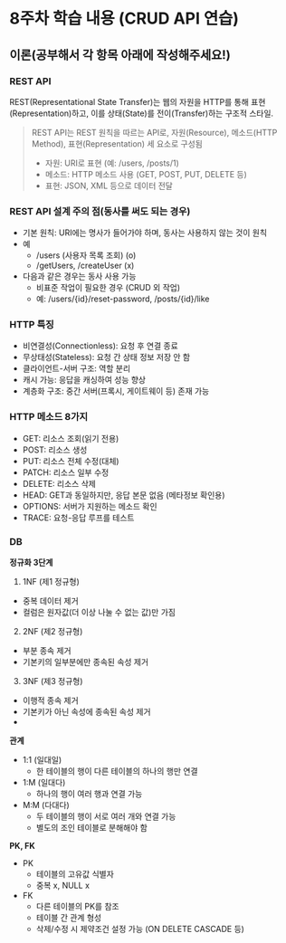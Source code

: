 # 8주차 학습 내용 (CRUD API 연습)

## 이론(공부해서 각 항목 아래에 작성해주세요!)
### REST API
REST(Representational State Transfer)는 웹의 자원을 HTTP를 통해 표현(Representation)하고,
이를 상태(State)를 전이(Transfer)하는 구조적 스타일.
>REST API는 REST 원칙을 따르는 API로, 자원(Resource), 메소드(HTTP Method), 표현(Representation) 세 요소로 구성됨
> - 자원: URI로 표현 (예: /users, /posts/1)
> - 메소드: HTTP 메소드 사용 (GET, POST, PUT, DELETE 등)
> - 표현: JSON, XML 등으로 데이터 전달

### REST API 설계 주의 점(동사를 써도 되는 경우)
- 기본 원칙: URI에는 명사가 들어가야 하며, 동사는 사용하지 않는 것이 원칙
- 예
  - /users (사용자 목록 조회) (o)
  - /getUsers, /createUser (x)
- 다음과 같은 경우는 동사 사용 가능
  - 비표준 작업이 필요한 경우 (CRUD 외 작업)
  - 예: /users/{id}/reset-password, /posts/{id}/like
### HTTP 특징
- 비연결성(Connectionless): 요청 후 연결 종료
- 무상태성(Stateless): 요청 간 상태 정보 저장 안 함
- 클라이언트-서버 구조: 역할 분리
- 캐시 가능: 응답을 캐싱하여 성능 향상
- 계층화 구조: 중간 서버(프록시, 게이트웨이 등) 존재 가능
### HTTP 메소드 8가지
- GET: 리소스 조회(읽기 전용)
- POST: 리소스 생성
- PUT: 리소스 전체 수정(대체)
- PATCH: 리소스 일부 수정
- DELETE: 리소스 삭제
- HEAD: GET과 동일하지만, 응답 본문 없음 (메타정보 확인용)
- OPTIONS: 서버가 지원하는 메소드 확인
- TRACE: 요청-응답 루프를 테스트
### DB
**정규화 3단계**
1. 1NF (제1 정규형)
- 중복 데이터 제거
- 컬럼은 원자값(더 이상 나눌 수 없는 값)만 가짐
2. 2NF (제2 정규형)
- 부분 종속 제거
- 기본키의 일부분에만 종속된 속성 제거
3. 3NF (제3 정규형)
- 이행적 종속 제거
- 기본키가 아닌 속성에 종속된 속성 제거
- 
**관계**
- 1:1 (일대일)
  - 한 테이블의 행이 다른 테이블의 하나의 행만 연결
- 1:M (일대다)
  - 하나의 행이 여러 행과 연결 가능
- M:M (다대다)
  - 두 테이블의 행이 서로 여러 개와 연결 가능
  - 별도의 조인 테이블로 분해해야 함

**PK, FK**
- PK
  - 테이블의 고유값 식별자
  - 중복 x, NULL x
- FK
  - 다른 테이블의 PK를 참조
  - 테이블 간 관계 형성
  - 삭제/수정 시 제약조건 설정 가능 (ON DELETE CASCADE 등)